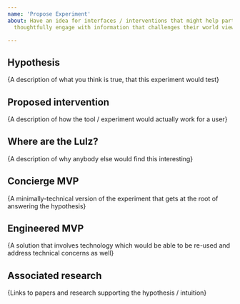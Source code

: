 ```yaml
---
name: 'Propose Experiment'
about: Have an idea for interfaces / interventions that might help partisan readers
  thoughtfully engage with information that challenges their world view?

---
```


## Hypothesis
{A description of what you think is true, that this experiment would test}

## Proposed intervention
{A description of how the tool / experiment would actually work for a user}

## Where are the Lulz?
{A description of why anybody else would find this interesting}

## Concierge MVP
{A minimally-technical version of the experiment that gets at the root of answering the hypothesis}

## Engineered MVP
{A solution that involves technology which would be able to be re-used and address technical concerns as well}

## Associated research
{Links to papers and research supporting the hypothesis / intuition}
